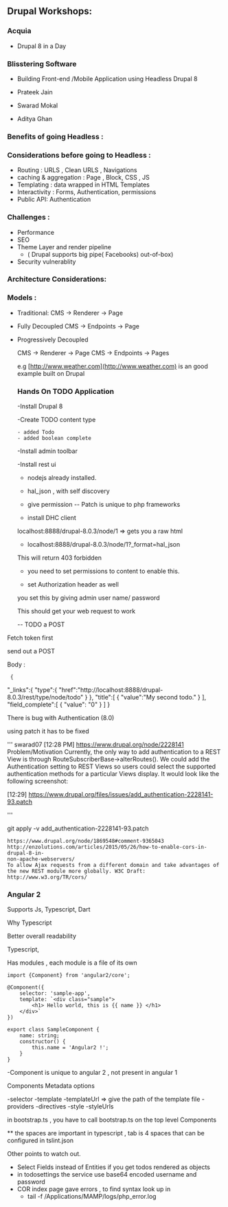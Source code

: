 ## Drupal Workshops:

### Acquia

- Drupal 8 in a Day

### Blisstering Software

- Building Front-end /Mobile Application using Headless Drupal 8

- Prateek Jain
- Swarad Mokal
- Aditya Ghan

### Benefits of going Headless :




### Considerations before going to Headless :

 - Routing : URLS , Clean URLS , Navigations
 - caching & aggregation : Page , Block, CSS , JS
 - Templating : data wrapped in HTML Templates
 - Interactivity : Forms, Authentication, permissions
 - Public API: Authentication


 ### Challenges :
 - Performance
 - SEO
 - Theme Layer and render pipeline
   - ( Drupal supports big pipe( Facebooks) out-of-box)
 - Security vulnerablity


### Architecture Considerations:

### Models :

- Traditional:
     CMS -> Renderer -> Page

- Fully Decoupled
    CMS -> Endpoints -> Page  

- Progressively Decoupled

    CMS -> Renderer -> Page
    CMS -> Endpoints -> Pages

    e.g [http://www.weather.com](http://www.weather.com) is an good example built on Drupal

    ### Hands On TODO Application

    -Install Drupal 8

    -Create TODO content type

      - added Todo
      - added boolean complete


    -Install admin toolbar

    -Install rest ui

    - nodejs already installed.

    - hal_json , with self discovery  

    - give permission
       -- Patch is unique to php frameworks
    - install DHC client

    localhost:8888/drupal-8.0.3/node/1
      => gets you a raw html

    - localhost:8888/drupal-8.0.3/node/1?_format=hal_json

    This will return 403 forbidden

    -  you need to set permissions to content to enable this.

    - set Authorization header as well

     you set this by giving admin user name/ password

     This should get your web request to work


     -- TODO a POST

 Fetch token first

 send out a POST

 Body :

     {
   "_links":{
     "type":{
       "href":"http://localhost:8888/drupal-8.0.3/rest/type/node/todo"
     }
   },
   "title":[
     {
       "value":"My second todo."
     }
   ],
   "field_complete":[
   {
       "value": "0"
   }
 ]
}

There is bug with Authentication (8.0)

using patch it has to be fixed

'''
swarad07 [12:28 PM]
https://www.drupal.org/node/2228141
Problem/Motivation Currently, the only way to add authentication to a REST View is through RouteSubscriberBase->alterRoutes(). We could add the Authentication setting to REST Views so users could select the supported authentication methods for a particular Views display. It would look like the following screenshot:

[12:29]
https://www.drupal.org/files/issues/add_authentication-2228141-93.patch

'''


git apply -v add_authentication-2228141-93.patch

```
https://www.drupal.org/node/1869548#comment‐9365043
http://enzolutions.com/articles/2015/05/26/how‐to‐enable‐cors‐in‐drupal‐8‐in‐
non‐apache‐webservers/
To allow Ajax requests from a different domain and take advantages of the new REST module more globally. W3C Draft: http://www.w3.org/TR/cors/

```


### Angular 2


Supports Js, Typescript, Dart

Why Typescript

 Better overall readability

 Typescript,

 Has modules , each module is a file of its own
 ```
 import {Component} from 'angular2/core';

 @Component({
     selector: 'sample-app',
     template: `<div class="sample">
         <h1> Hello world, this is {{ name }} </h1>
     </div>`
 })

 export class SampleComponent {
     name: string;
     constructor() {
         this.name = 'Angular2 !';
     }
 }

 ```

 -Component is unique to angular 2 , not present in angular 1

Components Metadata options

-selector
-template
-templateUrl => give the path of the template file
-providers
-directives
-style
-styleUrls

in bootstrap.ts , you have to call bootstrap.ts on the top level Components

** the spaces are important in typescript , tab is 4 spaces that can be configured in tslint.json


Other points to watch out.

- Select Fields instead of Entities if you get todos rendered as objects
- in todosettings the service use base64 encoded username and password
- COR index page gave errors , to find syntax look up in
  - tail -f /Applications/MAMP/logs/php_error.log
